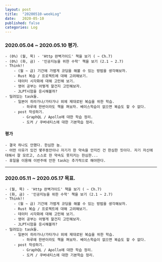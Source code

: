 ```yaml
---
layout: post
title:  "20200510-weekLog"
date:   2020-05-10
published: false
categories: Log
---
```

### 2020.05.04 ~ 2020.05.10 평가.
    - (0%) (월, 목) - 'Http 완벽가이드' 책을 보기 ( ~ Ch.7)  
    - (0%) (화, 금) - '인공지능을 위한 수학' 책을 보기 (2.1 ~ 2.7)  
    - Think!!  
        - (월 ~ 금) 기간에 가볍게 코딩을 해볼 수 있는 방법을 생각해보자.  
        - Rust 복습 / 프로젝트에 대해 고려해보기.  
        - 데이터 시각화에 대해 고민해 보기.  
        - 영어 공부는 어떻게 할건지 고민해보자.  
        - JLPT시험을 응시해볼까?   
    - 밀려있는 task들.
        - 일본어 히라가나/가타가나 외에 제대로된 복습을 위한 학습.  
            - 하루에 한번이라도 책을 펴보자. 베이스학습이 없으면 복습도 할 수 없다.  
        - post 작성하기.  
            - GraphQL / Apollo에 대한 학습 정리.  
            - 도커 / 쿠버네티스에 대한 기본학습 정리.  


#### 평가
    - 결국 하나도 안했다. 한심한 놈.  
    - 어떤 이유가 있건 몇주동안이나 자기가 한 약속을 안지킨 건 한심한 짓이다. 자기 자신에 대해서 잘 모르고, 스스로 한 약속도 못지키는 한심한...  
    - 휴일을 이용해 이번주에 안한 task는 추가적으로 해야한다.  
---

### 2020.05.11 ~ 2020.05.17 목표.
    - (월, 목) - 'Http 완벽가이드' 책을 보기 ( ~ Ch.7)  
    - (화, 금) - '인공지능을 위한 수학' 책을 보기 (2.1 ~ 2.7)  
    - Think!!  
        - (월 ~ 금) 기간에 가볍게 코딩을 해볼 수 있는 방법을 생각해보자.  
        - Rust 복습 / 프로젝트에 대해 고려해보기.  
        - 데이터 시각화에 대해 고민해 보기.  
        - 영어 공부는 어떻게 할건지 고민해보자.  
        - JLPT시험을 응시해볼까?   
    - 밀려있는 task들.
        - 일본어 히라가나/가타가나 외에 제대로된 복습을 위한 학습.  
            - 하루에 한번이라도 책을 펴보자. 베이스학습이 없으면 복습도 할 수 없다.  
        - post 작성하기.  
            - GraphQL / Apollo에 대한 학습 정리.  
            - 도커 / 쿠버네티스에 대한 기본학습 정리.  